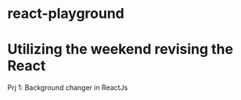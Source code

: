 # react-playground

# Utilizing the weekend revising the React

Prj 1: Background changer in ReactJs
